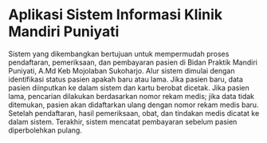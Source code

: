 # Aplikasi Sistem Informasi Klinik Mandiri Puniyati
Sistem yang dikembangkan bertujuan untuk mempermudah proses pendaftaran, pemeriksaan, dan pembayaran pasien di Bidan Praktik Mandiri Puniyati, A.Md Keb Mojolaban Sukoharjo. Alur sistem dimulai dengan identifikasi status pasien apakah baru atau lama. Jika pasien baru, data pasien diinputkan ke dalam sistem dan kartu berobat dicetak. Jika pasien lama, pencarian dilakukan berdasarkan nomor rekam medis; jika data tidak ditemukan, pasien akan didaftarkan ulang dengan nomor rekam medis baru. Setelah pendaftaran, hasil pemeriksaan, obat, dan tindakan medis dicatat ke dalam sistem. Terakhir, sistem mencatat pembayaran sebelum pasien diperbolehkan pulang.
